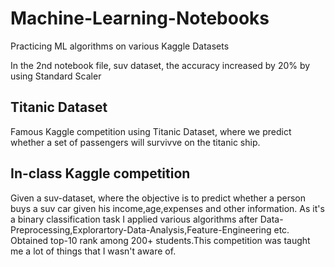 # Machine-Learning-Notebooks
Practicing ML algorithms on various Kaggle Datasets

<p> In the 2nd notebook file, suv dataset, the accuracy increased by 20% by using Standard Scaler</p>

## Titanic Dataset
Famous Kaggle competition using Titanic Dataset, where we predict whether a set of passengers will survivve on the titanic ship.

## In-class Kaggle competition
Given a suv-dataset, where the objective is to predict whether a person buys a suv car given his income,age,expenses and other information. As it's a binary classification task I applied various algorithms after Data-Preprocessing,Explorartory-Data-Analysis,Feature-Engineering etc. Obtained top-10 rank among 200+ students.This competition was taught me a lot of things that I wasn't aware of.
